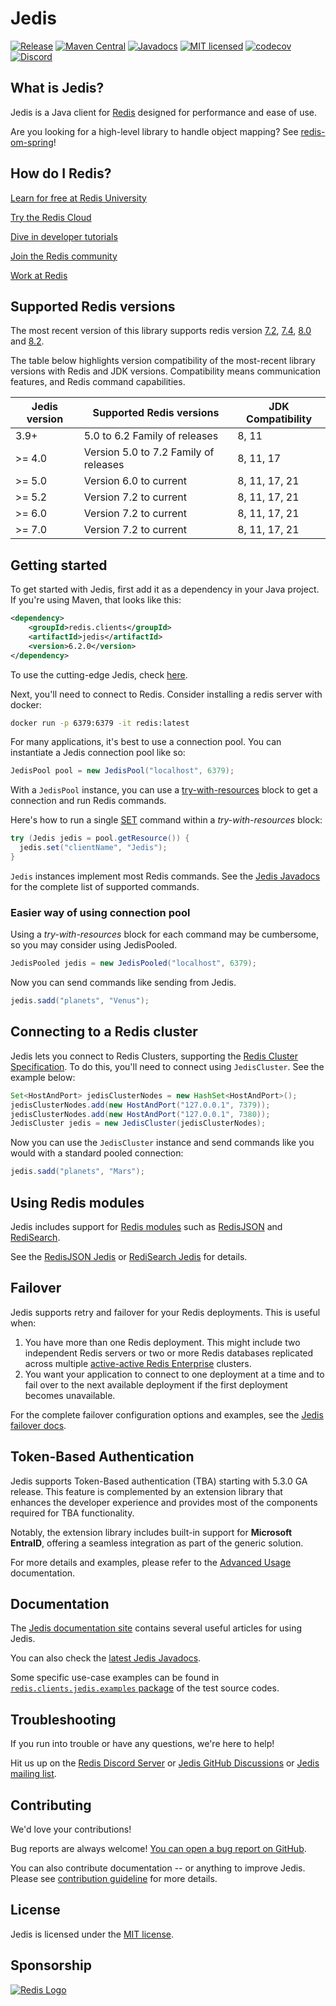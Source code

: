 # Jedis

[![Release](https://img.shields.io/github/release/redis/jedis.svg?sort=semver)](https://github.com/redis/jedis/releases/latest)
[![Maven Central](https://img.shields.io/maven-central/v/redis.clients/jedis.svg)](https://central.sonatype.com/artifact/redis.clients/jedis)
[![Javadocs](https://www.javadoc.io/badge/redis.clients/jedis.svg)](https://www.javadoc.io/doc/redis.clients/jedis)
[![MIT licensed](https://img.shields.io/badge/license-MIT-blue.svg)](https://github.com/redis/jedis/blob/master/LICENSE)
[![codecov](https://codecov.io/gh/redis/jedis/branch/master/graph/badge.svg?token=pAstxAAjYo)](https://codecov.io/gh/redis/jedis)
[![Discord](https://img.shields.io/discord/697882427875393627?style=flat-square)](https://discord.gg/redis)

## What is Jedis?

Jedis is a Java client for [Redis](https://github.com/redis/redis "Redis") designed for performance and ease of use.

Are you looking for a high-level library to handle object mapping? See [redis-om-spring](https://github.com/redis/redis-om-spring)!

## How do I Redis?

[Learn for free at Redis University](https://university.redis.io/academy/)

[Try the Redis Cloud](https://redis.io/try-free/)

[Dive in developer tutorials](https://redis.io/learn/)

[Join the Redis community](https://redis.io/community/)

[Work at Redis](https://redis.io/careers/jobs/)

## Supported Redis versions

The most recent version of this library supports redis version 
[7.2](https://github.com/redis/redis/blob/7.2/00-RELEASENOTES),
[7.4](https://github.com/redis/redis/blob/7.4/00-RELEASENOTES),
[8.0](https://github.com/redis/redis/blob/8.0/00-RELEASENOTES) and
[8.2](https://github.com/redis/redis/blob/8.2/00-RELEASENOTES).

The table below highlights version compatibility of the most-recent library versions with Redis and JDK versions. Compatibility means communication features, and Redis command capabilities.


| Jedis version | Supported Redis versions              | JDK Compatibility |
|---------------|---------------------------------------|-------------------|
| 3.9+          | 5.0 to 6.2 Family of releases         | 8, 11             |
| >= 4.0        | Version 5.0 to 7.2 Family of releases | 8, 11, 17         |
| >= 5.0        | Version 6.0 to current                | 8, 11, 17, 21     |
| >= 5.2        | Version 7.2 to current                | 8, 11, 17, 21     |
| >= 6.0        | Version 7.2 to current                | 8, 11, 17, 21     |
| >= 7.0        | Version 7.2 to current                | 8, 11, 17, 21     |

## Getting started

To get started with Jedis, first add it as a dependency in your Java project. If you're using Maven, that looks like this:

```xml
<dependency>
    <groupId>redis.clients</groupId>
    <artifactId>jedis</artifactId>
    <version>6.2.0</version>
</dependency>
```

To use the cutting-edge Jedis, check [here](https://redis.github.io/jedis/jedis-maven/).

Next, you'll need to connect to Redis. Consider installing a redis server with docker:

```bash
docker run -p 6379:6379 -it redis:latest
```

For many applications, it's best to use a connection pool. You can instantiate a Jedis connection pool like so:

```java
JedisPool pool = new JedisPool("localhost", 6379);
```

With a `JedisPool` instance, you can use a
[try-with-resources](https://docs.oracle.com/javase/tutorial/essential/exceptions/tryResourceClose.html)
block to get a connection and run Redis commands.

Here's how to run a single [SET](https://redis.io/commands/set) command within a *try-with-resources* block:

```java
try (Jedis jedis = pool.getResource()) {
  jedis.set("clientName", "Jedis");
}
```

`Jedis` instances implement most Redis commands. See the
[Jedis Javadocs](https://www.javadoc.io/doc/redis.clients/jedis/latest/redis/clients/jedis/Jedis.html)
for the complete list of supported commands.

### Easier way of using connection pool

Using a *try-with-resources* block for each command may be cumbersome, so you may consider using JedisPooled.

```java
JedisPooled jedis = new JedisPooled("localhost", 6379);
```

Now you can send commands like sending from Jedis.

```java
jedis.sadd("planets", "Venus");
```

## Connecting to a Redis cluster

Jedis lets you connect to Redis Clusters, supporting the [Redis Cluster Specification](https://redis.io/topics/cluster-spec).
To do this, you'll need to connect using `JedisCluster`. See the example below:

```java
Set<HostAndPort> jedisClusterNodes = new HashSet<HostAndPort>();
jedisClusterNodes.add(new HostAndPort("127.0.0.1", 7379));
jedisClusterNodes.add(new HostAndPort("127.0.0.1", 7380));
JedisCluster jedis = new JedisCluster(jedisClusterNodes);
```

Now you can use the `JedisCluster` instance and send commands like you would with a standard pooled connection:

```java
jedis.sadd("planets", "Mars");
```

## Using Redis modules

Jedis includes support for [Redis modules](https://redis.io/docs/modules/) such as
[RedisJSON](https://redis.io/json/) and [RediSearch](https://redis.io/search/).

See the [RedisJSON Jedis](https://redis.github.io/jedis/redisjson/) or [RediSearch Jedis](https://redis.github.io/jedis/redisearch/) for details.

## Failover

Jedis supports retry and failover for your Redis deployments. This is useful when:

1. You have more than one Redis deployment. This might include two independent Redis servers or two or more Redis databases replicated across multiple [active-active Redis Enterprise](https://redis.io/docs/latest/operate/rs/databases/active-active/) clusters.
2. You want your application to connect to one deployment at a time and to fail over to the next available deployment if the first deployment becomes unavailable.

For the complete failover configuration options and examples, see the [Jedis failover docs](https://redis.github.io/jedis/failover/).

## Token-Based Authentication

Jedis supports Token-Based authentication (TBA) starting with 5.3.0 GA release. This feature is complemented by an extension library that enhances the developer experience and provides most of the components required for TBA functionality.

Notably, the extension library includes built-in support for **Microsoft EntraID**, offering a seamless integration as part of the generic solution.

For more details and examples, please refer to the [Advanced Usage](https://redis.github.io/jedis/advanced-usage/) documentation.

## Documentation

The [Jedis documentation site](https://redis.github.io/jedis/) contains several useful articles for using Jedis.

You can also check the [latest Jedis Javadocs](https://www.javadoc.io/doc/redis.clients/jedis/latest/index.html).

Some specific use-case examples can be found in [`redis.clients.jedis.examples`
package](https://github.com/redis/jedis/tree/master/src/test/java/redis/clients/jedis/examples/) of the test source codes.

## Troubleshooting

If you run into trouble or have any questions, we're here to help!

Hit us up on the [Redis Discord Server](http://discord.gg/redis) or 
[Jedis GitHub Discussions](https://github.com/redis/jedis/discussions) or 
[Jedis mailing list](http://groups.google.com/group/jedis_redis).

## Contributing

We'd love your contributions!

Bug reports are always welcome! [You can open a bug report on GitHub](https://github.com/redis/jedis/issues/new).

You can also contribute documentation -- or anything to improve Jedis. Please see
[contribution guideline](https://github.com/redis/jedis/blob/master/.github/CONTRIBUTING.md) for more details.

## License

Jedis is licensed under the [MIT license](https://github.com/redis/jedis/blob/master/LICENSE).

## Sponsorship

[![Redis Logo](https://raw.githubusercontent.com/redis/jedis/master/redis-logo-full-color-rgb.png)](https://redis.io/)
